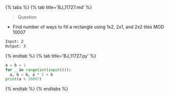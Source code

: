 {% tabs %}
{% tab title='BJ_11727.md' %}

> Question

* Find number of ways to fill a rectangle using 1x2, 2x1, and 2x2 tiles MOD 10007

```txt
Input: 2
Output: 3
```

{% endtab %}
{% tab title='BJ_11727.py' %}

```py
a = b = 1
for _ in range(int(input())):
  a, b = b, a * 2 + b
print(a % 10007)
```

{% endtab %}
{% endtabs %}
